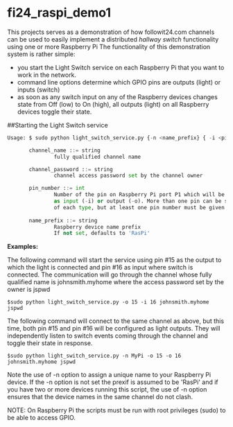 # fi24_raspi_demo1

This projects serves as a demonstration of how followit24.com channels can be used to easily implement a distributed *hallway switch* functionality using one or more Raspberry Pi
The functionality of this demonstration system is rather simple:  

- you start the Light Switch service on each Raspberry Pi that you want to work in the network. 
- command line options determine which GPIO pins are outputs (light) or inputs (switch)
- as soon as any switch input on any of the Raspberry devices changes state from Off (low) to On (high), all outputs (light) on all Raspberry devices toggle their state.


##Starting the Light Switch service

```python
Usage: $ sudo python light_switch_service.py {-n <name_prefix} { -i <pin_number> } { -o <pin_number> } <channel_name> <channel_password>  

       channel_name ::= string
               fully qualified channel name

       channel_password ::= string
               channel access password set by the channel owner

       pin_number ::= int 
               Number of the pin on Raspberry Pi port P1 which will be used
               as input (-i) or output (-o). More than one pin can be specified 
               of each type, but at least one pin number must be given (input or output) 
       
       name_prefix ::= string 
               Raspberry device name prefix
               If not set, defaults to 'RasPi'
```



**Examples:**

The following command will start the service using pin #15 as the output to which the light is connected and pin #16 as input where switch is connected. 
The communication will go through the channel whose fully qualified name is johnsmith.myhome where the access password set by the owner is jspwd

`$sudo python light_switch_service.py -o 15 -i 16 johnsmith.myhome jspwd`

The following command will connect to the same channel as above, but this time, both pin #15 and pin #16 will be configured as light outputs. 
They will independently listen to switch events coming through the channel and toggle their state in response.

`$sudo python light_switch_service.py -n MyPi -o 15 -o 16 johnsmith.myhome jspwd`

Note the use of -n option to assign a unique name to your Raspberry Pi device. If the -n option is not set the prexif is assumed to be 'RasPi' and if you have two or more devices running this script, the use of -n option ensures that the device names in the same channel do not clash.


NOTE: On Raspberry Pi the scripts must be run with root privileges (sudo) to be able to access GPIO.




